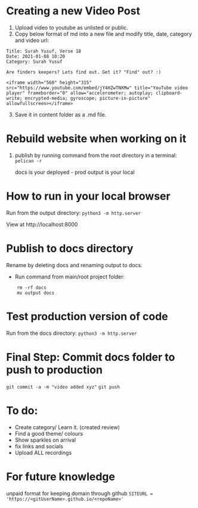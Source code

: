 # Creating a new Video Post

1. Upload video to youtube as unlisted or public.
2. Copy below format of md into a new file and modify title, date, category and video url:

```
Title: Surah Yusuf, Verse 18
Date: 2021-01-08 10:20
Category: Surah Yusuf

Are finders keepers? Lets find out. Get it? "Find" out? :)

<iframe width="560" height="315" src="https://www.youtube.com/embed/jY4HZwTNXMw" title="YouTube video player" frameborder="0" allow="accelerometer; autoplay; clipboard-write; encrypted-media; gyroscope; picture-in-picture" allowfullscreen></iframe>
```

3. Save it in content folder as a .md file.

# Rebuild website when working on it
1. publish by running command from the root directory in a terminal: `pelican -r`

    docs is your deployed - prod 
    output is your local

# How to run in your local browser

Run from the output directory: 
`python3 -m http.server`

View at http://localhost:8000

# Publish to docs directory
Rename by deleting docs and renaming output to docs.
- Run command from main/root project folder: 

```
    rm -rf docs
    mv output docs 

```

# Test production version of code

Run from the docs directory: 
`python3 -m http.server`

# Final Step: Commit docs folder to push to production

`git commit -a -m "video added xyz"`
`git push`

# To do:

- Create category/ Learn it. (created review)
- Find a good theme/ colours
- Show sparkles on arrival
- fix links and socials
- Upload ALL recordings




# For future knowledge

unpaid format for keeping domain through github
`SITEURL = 'https://<gitUserName>.github.io/<repoName>'`

